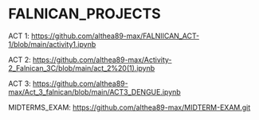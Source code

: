 # FALNICAN_PROJECTS
ACT 1: https://github.com/althea89-max/FALNIICAN_ACT-1/blob/main/activity1.ipynb

ACT 2: https://github.com/althea89-max/Activity-2_Falnican_3C/blob/main/act_2%20(1).ipynb

ACT 3: https://github.com/althea89-max/Act_3_falnican/blob/main/ACT3_DENGUE.ipynb

MIDTERMS_EXAM: https://github.com/althea89-max/MIDTERM-EXAM.git
